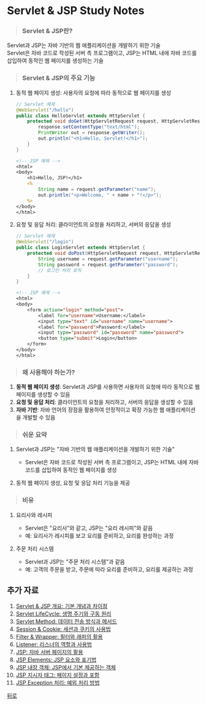 # Servlet & JSP Study Notes
> ### Servlet & JSP란?
Servlet과 JSP는 자바 기반의 웹 애플리케이션을 개발하기 위한 기술</br>
Servlet은 자바 코드로 작성된 서버 측 프로그램이고, JSP는 HTML 내에 자바 코드를 삽입하여 동적인 웹 페이지를 생성하는 기술

> ### Servlet & JSP의 주요 기능
1. 동적 웹 페이지 생성: 사용자의 요청에 따라 동적으로 웹 페이지를 생성
    ```java
    // Servlet 예제
    @WebServlet("/hello")
    public class HelloServlet extends HttpServlet {
        protected void doGet(HttpServletRequest request, HttpServletResponse response) throws ServletException, IOException {
            response.setContentType("text/html");
            PrintWriter out = response.getWriter();
            out.println("<h1>Hello, Servlet!</h1>");
        }
    }
    ```

    ```jsp
    <!-- JSP 예제 -->
    <html>
    <body>
        <h1>Hello, JSP!</h1>
        <%
            String name = request.getParameter("name");
            out.println("<p>Welcome, " + name + "!</p>");
        %>
    </body>
    </html>
    ```

2. 요청 및 응답 처리: 클라이언트의 요청을 처리하고, 서버의 응답을 생성
    ```java
    // Servlet 예제
    @WebServlet("/login")
    public class LoginServlet extends HttpServlet {
        protected void doPost(HttpServletRequest request, HttpServletResponse response) throws ServletException, IOException {
            String username = request.getParameter("username");
            String password = request.getParameter("password");
            // 로그인 처리 로직
        }
    }
    ```

    ```jsp
    <!-- JSP 예제 -->
    <html>
    <body>
        <form action="login" method="post">
            <label for="username">Username:</label>
            <input type="text" id="username" name="username">
            <label for="password">Password:</label>
            <input type="password" id="password" name="password">
            <button type="submit">Login</button>
        </form>
    </body>
    </html>
    ```

> ### 왜 사용해야 하는가?
1. **동적 웹 페이지 생성**: Servlet과 JSP를 사용하면 사용자의 요청에 따라 동적으로 웹 페이지를 생성할 수 있음
2. **요청 및 응답 처리**: 클라이언트의 요청을 처리하고, 서버의 응답을 생성할 수 있음
3. **자바 기반**: 자바 언어의 장점을 활용하여 안정적이고 확장 가능한 웹 애플리케이션을 개발할 수 있음

> ### 쉬운 요약
1. Servlet과 JSP는 "자바 기반의 웹 애플리케이션을 개발하기 위한 기술"
    - Servlet은 자바 코드로 작성된 서버 측 프로그램이고, JSP는 HTML 내에 자바 코드를 삽입하여 동적인 웹 페이지를 생성

2. 동적 웹 페이지 생성, 요청 및 응답 처리 기능을 제공

> ### 비유
1. 요리사와 레시피
    - Servlet은 "요리사"와 같고, JSP는 "요리 레시피"와 같음
    - 예: 요리사가 레시피를 보고 요리를 준비하고, 요리를 완성하는 과정

2. 주문 처리 시스템
    - Servlet과 JSP는 "주문 처리 시스템"과 같음
    - 예: 고객의 주문을 받고, 주문에 따라 요리를 준비하고, 요리를 제공하는 과정

## 추가 자료
1. [Servlet & JSP 개요: 기본 개념과 차이점](Overview.md)
2. [Servlet LifeCycle: 생명 주기와 구동 원리](ServletLifecycle.md)
3. [Servlet Method: 데이터 전송 방식과 메서드](ServletMethod.md)
4. [Session & Cookie: 세션과 쿠키의 사용법](SessionCookie.md)
5. [Filter & Wrapper: 필터와 래퍼의 활용](FilterWrapper.md)
6. [Listener: 리스너의 역할과 사용법](Listener.md)
7. [JSP: 자바 서버 페이지의 활용](JSP.md)
8. [JSP Elements: JSP 요소와 표기법](JSPElements.md)
9. [JSP 내장 객체: JSP에서 기본 제공하는 객체](JSPImplicitObjects.md)
10. [JSP 지시자 태그: 페이지 설정과 포함](JSPDirectiveTags.md)
11. [JSP Exception 처리: 예외 처리 방법](JSPExceptionHandling.md)

[뒤로](/README.md)
